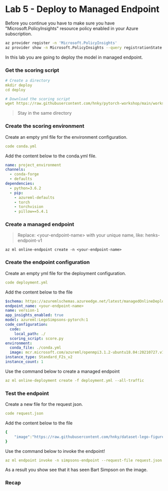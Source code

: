 # Lab 5 - Deploy to Managed Endpoint


Before you continue you have to make sure you have "Microsoft.PolicyInsights" resource policy enabled in your Azure subscription. 

```bash
az provider register -n 'Microsoft.PolicyInsights'
az provider show -n Microsoft.PolicyInsights --query registrationState
```

In this lab you are going to deploy the model in managed endpoint.

### Get the scoring script

```yaml
# Create a directory
mkdir deploy
cd deploy

# Download the scoring script
wget https://raw.githubusercontent.com/hnky/pytorch-workshop/main/workshop-assets/amls/score.py
```

> Stay in the same directory


### Create the scoring environment

Create an empty yml file for the environment configuration.

```yaml
code conda.yml
```
Add the content below to the conda.yml file.

```yaml
name: project_environment
channels:
  - conda-forge
  - defaults
dependencies:
  - python=3.6.2
  - pip:
    - azureml-defaults
    - torch
    - torchvision
    - pillow==5.4.1
```

### Create a managed endpoint

> Replace: \<your-endpoint-name> with your unique name, like: henks-endpoint-v1

```
az ml online-endpoint create -n <your-endpoint-name>
```

### Create the endpoint configuration

Create an empty yml file for the deployment configuration.

```yaml
code deployment.yml
```

Add the content below to the file

```yaml
$schema: https://azuremlschemas.azureedge.net/latest/managedOnlineDeployment.schema.json
endpoint_name: <your-endpoint-name>
name: version-1
app_insights_enabled: true
model: azureml:LegoSimpsons-pytorch:1
code_configuration:
  code: 
    local_path: ./
  scoring_script: score.py
environment: 
  conda_file: ./conda.yml
  image: mcr.microsoft.com/azureml/openmpi3.1.2-ubuntu18.04:20210727.v1
instance_type: Standard_F2s_v2
instance_count: 1
```

Use the command below to create a managed endpoint

```yaml
az ml online-deployment create -f deployment.yml --all-traffic
```

### Test the endpoint

Create a new file for the request json.

```yaml
code request.json
```

Add the content below to the file

```yaml
{
    "image":"https://raw.githubusercontent.com/hnky/dataset-lego-figures/master/_test/Bart.jpg"
}
```

Use the command below to invoke the endpoint!

```yaml
az ml endpoint invoke -n simpsons-endpoint --request-file request.json
```

As a result you show see that it has seen Bart Simpson on the image.

### Recap
